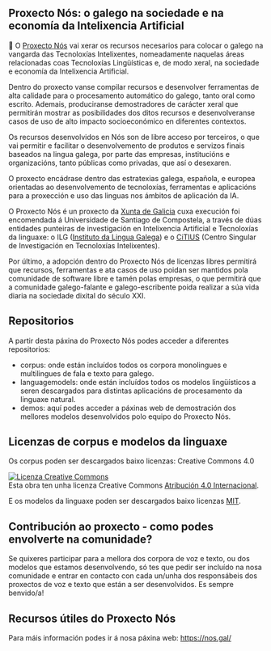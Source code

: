 ## Proxecto Nós: o galego na sociedade e na economía da Intelixencia Artificial

👋 O [Proxecto Nós](https://nos.gal/) vai xerar os recursos necesarios para colocar o galego na vangarda das Tecnoloxías Intelixentes, nomeadamente naquelas áreas relacionadas coas Tecnoloxías Lingüísticas e, de modo xeral, na sociedade e economía da Intelixencia Artificial. 

Dentro do proxecto vanse compilar recursos e desenvolver ferramentas de alta calidade para o procesamento automático do galego, tanto oral como escrito. Ademais, produciranse demostradores de carácter xeral que permitirán mostrar as posibilidades dos ditos recursos e desenvolveranse casos de uso de alto impacto socioeconómico en diferentes contextos.

Os recursos desenvolvidos en Nós son de libre acceso por terceiros, o que vai permitir e facilitar o desenvolvemento de produtos e servizos finais baseados na lingua galega, por parte das empresas, institucións e organizacións, tanto públicas como privadas, que así o desexaren.

O proxecto encádrase dentro das estratexias galega, española, e europea orientadas ao desenvolvemento de tecnoloxías, ferramentas e aplicacións para a proxección e uso das linguas nos ámbitos de aplicación da IA.

O Proxecto Nós é un proxecto da [Xunta de Galicia](https://www.xunta.gal/portada) cuxa execución foi encomendada á Universidade de Santiago de Compostela, a través de dúas entidades punteiras de investigación en Intelixencia Artificial e Tecnoloxías da linguaxe: o ILG ([Instituto da Lingua Galega](https://ilg.usc.es/)) e o [CiTIUS](https://citius.gal/gl/) (Centro Singular de Investigación en Tecnoloxías Intelixentes). 

Por último, a adopción dentro do Proxecto Nós de licenzas libres permitirá que recursos, ferramentas e ata casos de uso poidan ser mantidos pola comunidade de software libre e tamén polas empresas, o que permitirá que a comunidade galego-falante e galego-escribente poida realizar a súa vida diaria na sociedade dixital do século XXI.

## Repositorios 

A partir desta páxina do Proxecto Nós podes acceder a diferentes repositorios:
+ corpus: onde están incluídos todos os corpora monolingues e multilingues de fala e texto para galego.  
+ languagemodels: onde están incluídos todos os modelos lingüísticos a seren descargados para distintas aplicacións de procesamento da linguaxe natural. 
+ demos: aquí podes acceder a páxinas web de demostración dos mellores modelos desenvolvidos polo equipo do Proxecto Nós.

## Licenzas de corpus e modelos da linguaxe

Os corpus poden ser descargados baixo licenzas: Creative Commons 4.0

<a rel="license" href="http://creativecommons.org/licenses/by/4.0/"><img alt="Licenza Creative Commons" style="border-width:0" src="https://i.creativecommons.org/l/by/4.0/88x31.png" /></a><br />Esta obra ten unha licenza Creative Commons <a rel="license" href="http://creativecommons.org/licenses/by/4.0/">Atribución 4.0 Internacional</a>.

E os modelos da linguaxe poden ser descargados baixo licenzas [MIT](https://fossa.com/blog/open-source-licenses-101-mit-license/).
## Contribución ao proxecto - como podes envolverte na comunidade?

Se quixeres participar para a mellora dos corpora de voz e texto, ou dos modelos que estamos desenvolvendo, só tes que pedir ser incluído na nosa comunidade e entrar en contacto con cada un/unha dos responsábeis dos proxectos de voz e texto que están a ser desenvolvidos. Es sempre benvido/a!

## Recursos útiles do Proxecto Nós

Para máis información podes ir á nosa páxina web: https://nos.gal/
